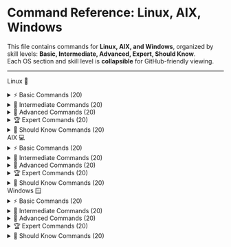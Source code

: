 # Command Reference: Linux, AIX, Windows

This file contains commands for **Linux, AIX, and Windows**, organized by skill levels: **Basic, Intermediate, Advanced, Expert, Should Know**.  
Each OS section and skill level is **collapsible** for GitHub-friendly viewing.

---


Linux 🐧
<details> <summary>⚡ Basic Commands (20)</summary>

  - `pwd`` : **Print working directory**
> /home/username

  - `ls` : **List directory contents**
> Desktop Documents Downloads Music Pictures Videos

  - `cd` : **Change directory**
> cd Documents [Changes to Documents directory]

  - `mkdir` : **Make new directory**
> mkdir new_folder

  - `rmdir` : **Remove empty directory**
> rmdir old_folder

  - `touch` : **Create empty file or update timestamp**
> touch file.txt

  - `cp` : **Copy files or directories**
> cp file.txt backup.txt

  - `mv` : **Move or rename files/directories**
> mv oldname.txt newname.txt

  - `rm` : **Remove files**
> rm file.txt

  - `cat` : **Display file contents**
> cat file.txt
>Hello World

  - `echo` : **Print text to terminal**
> echo "Hello World"
>Hello World

  - `clear` : **Clear terminal screen**
> [screen cleared]

  - `date` : **Show current date and time**
> Mon Oct  6 00:00:00 IST 2025

  - `whoami` : **Show current user**
> username

  - `uname` : **Show system information**
> Linux

  - `df` : **Show disk space usage**
> Filesystem     1K-blocks  Used Available Use% Mounted on
> /dev/sda1      20511356 823456  18679900  5% /

  - `free` : **Display memory usage**
>               total        used        free      shared  buff/cache   available
>  Mem:           7982        2048        3290         250        2644        5230

  - `ps` : **List running processes**
>   PID TTY          TIME CMD
>  1234 pts/0    00:00:01 

  - `kill` : **Terminate process by PID**
>kill 1234

  - `man` : **Show manual pages**
**[Displays manual for the command]


## 💡 Tips:
- Use ls -la to list all files including hidden with permissions.
- Use tab key for autocompletion.
- cd .. moves up one directory.
- Commands are case-sensitive.
- Use man <command> to learn about options.

</details>
<details> <summary>🔧 Intermediate Commands (20)</summary>
grep` : **Search text in files


grep 'pattern' file.txt
pattern found in line
find` : **Find files and directories


find . -name "*.txt"
./docs/file.txt
chmod` : **Change file permissions


chmod 755 script.sh
chown` : **Change file owner


chown user file.txt
tar` : **Archive files


tar -cvf archive.tar folder/
Archive created
gzip` : **Compress files


gzip file.txt
top` : **Monitor system processes


[interactive process list display]
ssh` : **Remote login to another machine


ssh user@host
wget` : **Download files from web


wget http://example.com/file
curl` : **Transfer data from or to server


curl http://example.com
history` : **Show command history


1 ls
2 cd
alias` : **Create command shortcuts


alias ll='ls -l'
diff` : **Compare two files


diff file1.txt file2.txt
uname -a` : **Show detailed system info


Linux hostname 5.4.0-42-generic x86_64 GNU/Linux
df -h` : **Show disk space in human readable


Filesystem      Size  Used Avail Use% Mounted on
/dev/sda1       20G  7.5G   12G  38% /
du -sh` : **Show folder size


du -sh /home/user
2.5G    /home/user
ps aux` : **List all running processes


root     1  0.0  0.1  22504  1148 ?        Ss   Oct05   0:06 /sbin/init
netstat` : **Display network connections


Active Internet connections
sudo` : **Run command as superuser


sudo apt update
service` : **Manage system services


service nginx start
💡 Tips:

Use sudo !! to rerun last command as root.

grep -i for case-insensitive searches.

Use curl -O to save file with original name.

Use tar -xvf to extract archives.

Monitor system with htop if installed.

</details>
<details> <summary>🚀 Advanced Commands (20)</summary>
iptables` : **Configure firewall rules


iptables -L
strace` : **Trace system calls


strace ls
lsof` : **List open files


lsof -i :80
tcpdump` : **Capture network packets


tcpdump -i eth0
rsync` : **Remote file sync


rsync -av src/ dest/
dd` : **Copy and convert files


dd if=/dev/sda of=/dev/sdb bs=4M
nc` : **Netcat - for network debugging


nc -l 1234
cron` : **Schedule jobs


crontab -e
useradd` : **Add new user


useradd john
passwd` : **Change user password


passwd john
journalctl` : **Read systemd logs


journalctl -u nginx
systemctl` : **Manage systemd services


systemctl restart nginx
mount` : **Mount filesystems


mount /dev/sdb1 /mnt
umount` : **Unmount filesystems


umount /mnt
awk` : **Pattern scanning and processing


awk '{print $1}' file
sed` : **Stream editor


sed 's/old/new/g' file
cut` : **Extract fields from lines


cut -d',' -f1 file.csv
basename` : **Show filename from path


basename /path/to/file.txt
file.txt
dirname` : **Show directory part of path


dirname /path/to/file.txt
/path/to
openssl` : **Cryptographic toolkit


openssl version
💡 Tips:

Use iptables-save to back up firewall rules.

strace -p <pid> to attach to running process.

Use rsync -z to compress data during transfer.

Use awk to perform complex data extractions.

Use systemctl status to check service health.

</details>
<details> <summary>🏆 Expert Commands (20)</summary>
tcpflow` : **Capture and reconstruct TCP flows


tcpflow -i eth0
perf` : **Performance analysis tool


perf stat ls
ip` : **Advanced network management


ip addr
ss` : **Display socket statistics


ss -tuln
cgroups` : **Control groups management


cgcreate -g cpu:/test
bpftrace` : **Dynamic tracing with BPF


bpftrace -e 'tracepoint:syscalls:sys_enter_execve { printf("%s\n", comm); }'
ethtool` : **Network interface settings


ethtool eth0
tc` : **Traffic control for networking


tc qdisc show dev eth0
strace -f` : **Trace child processes


strace -f 
lldpad` : **LLDP protocol daemon


systemctl start lldpad
tcpkill` : **Kill specified TCP connections


tcpkill -i eth0 host 192.168.1.100
ipset` : **Manage IP sets for firewall


ipset create blacklist hash:ip
nslookup` : **DNS queries


nslookup google.com
dig` : **More powerful DNS querying


dig google.com
vmstat` : **System performance statistics


vmstat 1 5
iostat` : **CPU and I/O statistics


iostat -xz 1 3
strace -e trace=file` : **Trace filesystem calls


strace -e trace=file ls
ip rule` : **Configure routing policy rules


ip rule add from 192.168.1.10 table 100
tcpdump -w` : **Write packets to file


tcpdump -w capture.pcap
sar` : **Collect and report system activity


sar -u 1 3
💡 Tips:

Use perf record and perf report for profiling.

Combine ss with filters for deep socket inspection.

Use bpftrace scripts for custom kernel probes.

tcpdump requires root privileges.

ip is preferred over deprecated ifconfig.

</details>
<details> <summary>📘 Should Know Commands (20)</summary>
systemctl list-units` : **List active systemd units


systemctl list-units
journalctl -f` : **Follow system logs in realtime


journalctl -f
nmcli` : **NetworkManager CLI tool


nmcli device status
tcping` : **Ping over TCP


tcping google.com 80
watch` : **Run command periodically


watch -n 2 df -h
getent` : **Get entries from databases


getent passwd
swapoff` : **Disable swap space


swapoff -a
swapon` : **Enable swap space


swapon -a
hostnamectl` : **Get or set hostname


hostnamectl
tcpflow` : **Capture TCP flows


tcpflow -i eth0
bg` : **Send job to background


bg
fg` : **Bring job to foreground


fg
jobs` : **List current jobs


jobs
set` : **Set shell options and variables


set -o
ulimit` : **Control user resource limits


ulimit -a
chmod +x` : **Make script executable


chmod +x script.sh
pkill` : **Kill process by name


pkill firefox
tcpdump -i lo` : **Capture loopback traffic


tcpdump -i lo
uptime` : **Show system uptime


 12:00:00 up 5 days,  3:45,  1 user,  load average: 0.00, 0.02, 0.05
last` : **Show login history


last
💡 Tips:

Use watch to monitor changes live.

Combine getent with grep to filter database entries.

pkill for terminating multiple related processes.

Use jobs, fg, bg to manage shell jobs.

Regularly check logs with journalctl.

</details>
AIX 💻
<details> <summary>⚡ Basic Commands (20)</summary>
pwd` : **Print current directory


/home/aix_user
ls` : **List directory contents


bin  etc  home  usr  tmp
cd` : **Change directory


cd /usr
cp` : **Copy files or directories


cp file.txt backup.txt
mv` : **Move or rename files


mv oldname newname
rm` : **Remove files


rm file.txt
mkdir` : **Create directory


mkdir newdir
rmdir` : **Remove empty directory


rmdir olddir
cat` : **Display file contents


cat file.txt
more` : **Paginate output


more file.txt
echo` : **Display text/string


echo "Hello AIX"
date` : **Show date/time


Mon Oct 6 00:00:00 EDT 2025
whoami` : **Current username


aix_user
uname` : **System info


AIX
df` : **Disk space usage


Filesystem    512-blocks      Used Available Capacity Mounted on
/dev/hd4       5242880   2000000  3242880    38%    /
ps` : **List processes


  PID TTY      TIME CMD
 1234 pts/0  00:00:01 ksh
kill` : **Kill process by PID


kill 1234
smit` : **System Management Interface Tool GUI


[Graphical interface appears]
file` : **Determine file type


file /bin/ls
/bin/ls: ELF 32-bit LSB executable
man` : **Manual pages


[shows manual page]
💡 Tips:

Use ls -l for detailed list with permissions.

smit is useful for admin tasks via GUI.

Use file to quickly know file type.

Use more to scroll through large files.

man pages contain detailed command info.

</details>
<details> <summary>🔧 Intermediate Commands (20)</summary>
lslpp -L` : **List installed software packages


lslpp -L
Fileset                 Level  State
bos.rte                 7.1.0  COMMITTED
instfix -ik IX99999` : **Check if a fix is installed


instfix -ik IX99999
Fix installed
oslevel` : **Show OS level


7.2.0.0
chuser` : **Change user attributes


chuser shell=/usr/bin/ksh user1
lsattr` : **List device attributes


lsattr -El hdisk0
name           value  description
chggrp` : **Change group ownership


chggrp staff file.txt
chgrp` : **Change file group


chgrp staff file.txt
exportfs` : **Export NFS directories


exportfs
mount` : **Mount file system


mount /dev/hd1 /mnt
umount` : **Unmount file system


umount /mnt
netstat` : **Show network status


Active Internet connections
ping` : **Network connectivity test


ping google.com
errpt` : **Show error report


USER         T S PID   MESSAGE
root         P  1234  Disk error detected
chkpwd` : **Change password interactively


chkpwd
lsvg` : **List volume groups


lsvg
rootvg
lslv` : **List logical volumes


lslv rootvg
lsdev` : **List devices


lsdev
hdisk0
lspv` : **List physical volumes


lspv
hdisk0
sync` : **Flush filesystem buffers


sync
who` : **Show logged in users


user1 pts/0
💡 Tips:

Use lslpp -L | grep <package> to find specific software.

errpt -a gives detailed error info.

Combine lsvg and lslv to understand storage.

ping -c 4 for limited ping count.

Use netstat -rn for route table.

</details>
<details> <summary>🚀 Advanced Commands (20)</summary>
aixpert` : **Security configuration assistant


aixpert
alt_disk_copy` : **Copy running system to alternate disk


alt_disk_copy
adb` : **Advanced debugger


adb -k
ac` : **Print connect-time records


ac

acctcms` : **Summarize command usage


acctcms
account` : **Turn on accounting


account on
acctcom` : **Show process accounting summaries


acctcom
alog` : **Maintain fixed-size logs


alog -o -t boot
autoconf6` : **Configure IPv6 interfaces at boot


autoconf6
banner` : **Print ASCII banners


banner Hello
bindprocessor` : **Bind process threads to CPUs


bindprocessor -p 1234 0
bootparamd` : **Boot parameter server


bootparamd
bootpd` : **Boot protocol daemon


bootpd
bugfiler` : **Collect bug reports


bugfiler
cb` : **Format C programs


cb program.c
cfgenv` : **Configure environment variables


cfgenv
cfgif` : **Configure TCP/IP interfaces


cfgif
chauthent` : **Change authentication settings


chauthent
chmod` : **Change file permissions


chmod 755 file
chlang` : **Set system language


chlang En_US
💡 Tips:

aixpert helps harden security.

Use alt_disk_copy for backup.

adb can debug core dumps.

acctcms helps analyze command usage.

bindprocessor optimizes CPU usage.

</details>
<details> <summary>🏆 Expert Commands (20)</summary>
cache_mgt` : **Manage SSD cache infrastructure


cache_mgt status
certcreate` : **Create new certificates


certcreate
certget` : **Retrieve certificate from LDAP


certget
cfgenv` : **Configure environment variables


cfgenv
chgnetaddr` : **Change network addresses


chgnetaddr en0
chnamsv` : **Modify TCP/IP name service config


chnamsv
conserver` : **Console server management


conserver
ctstat` : **Cluster status


ctstat
defvsd` : **Define virtual shared disks


defvsd
devinstall` : **Install device software


devinstall
dispgid` : **Display group IDs


dispgid
emstat` : **Emulation exception stats


emstat
errlg` : **Error log manager


errlg -n
fastboot` : **Fast reboot


fastboot
filemon` : **File system monitoring


filemon
fwtmp` : **Manipulate accounting records


fwtmp
getconf` : **Show system limits and configs


getconf ARG_MAX
gencore` : **Generate core dump


gencore 1234
glbd` : **Global location broker management


glbd
hpmstat` : **Hardware performance monitoring


hpmstat
💡 Tips:

Use certcreate and certget for certificate management.

errlg -n to view recent errors.

Use filemon to track file/system I/O.

fastboot requires no other users logged in.

Use getconf before scripts for environment info.

</details>
<details> <summary>📘 Should Know Commands (20)</summary>
aclconvert` : **Convert file ACL types


aclconvert
aclget` : **Display ACL info


aclget /path/to/file
addbib` : **Manage bibliographic databases


addbib
addrpnode` : **Add nodes to peer domain


addrpnode
admin` : **Source Code Control System admin


admin
alog` : **Advanced logging utility


alog
Authexec` : **Run RBAC privileged commands


Authexec
autoconf6` : **Configure IPv6 interfaces


autoconf6
banner` : **Print text banners


banner "Welcome"
Basename` : **Strip directory path from filename


basename /etc/passwd
passwd
batch` : **Run commands at low load


batch
bc` : **Arbitrary precision calculator


bc
bellmail` : **Send messages to users


bellmail user1
bindintcpu` : **Bind interrupt to CPU


bindintcpu
bindprocessor` : **Bind threads to processors


bindprocessor
bootauth` : **Check user at boot


bootauth
calender` : **Display calendar events


calender
cat` : **Concatenate and display files


cat file.txt
certget` : **Get certificate


certget
cfgenv` : **Configure environment variables


cfgenv
💡 Tips:

Use banner to create large ASCII headings.

batch schedules commands when load is low.

bc is useful for calculations in shell.

Use Basename to parse filenames.

ACL tools help manage file permissions finely.

</details>
Windows 🪟
<details> <summary>⚡ Basic Commands (20)</summary>
dir` : **List directory contents

powershell
 Volume in drive C is Windows
 Volume Serial Number is XXXX-XXXX

 Directory of C:\Users\User

10/06/2025  12:00 AM    <DIR>          Documents
10/06/2025  12:00 AM    <DIR>          Downloads
               0 File(s)              0 bytes
cd` : **Change directory

powershell
C:\Users\User> cd Documents
C:\Users\User\Documents>
cls` : **Clear screen

powershell
[screen cleared]
copy` : **Copy files

powershell
copy file.txt backup.txt
1 file(s) copied.
del` : **Delete files

powershell
del file.txt
mkdir` : **Make directory

powershell
mkdir newfolder
rmdir` : **Remove directory

powershell
rmdir oldfolder
type` : **Display file content

powershell
type file.txt
Hello World
echo` : **Print text

powershell
echo Hello World
Hello World
date` : **Display or set date

powershell
Current date: 10/06/2025
time` : **Display or set time

powershell
Current time: 12:00 AM
ipconfig` : **Show network config

powershell
Windows IP Configuration

Ethernet adapter Local Area Connection:
   IPv4 Address. . . . . . . . . . .` : **192.168.1.100
tasklist` : **Show running processes

powershell
Image Name                     PID Session Name        Session#    Mem Usage
========================= ======== ================ =========== ==========
notepad.exe                  1234 Console                    1      10,000 K
taskkill` : **Kill process

powershell
taskkill /PID 1234 /F
SUCCESS: The process with PID 1234 has been terminated.
help` : **Get help info

powershell
[Displays help topics]
shutdown` : **Shutdown or restart machine

powershell
shutdown /s
systeminfo` : **Show system info

powershell
Host Name:                 USER-PC
OS Name:                   Microsoft Windows 10 Pro
OS Version:                10.0.19042 Build 19042
whoami` : **Current user name

powershell
user
hostname` : **Show computer name

powershell
USER-PC
💡 Tips:

Use dir /a to list hidden files.

Use tasklist and taskkill to manage processes.

Use ipconfig /all for detailed network info.

Use help to learn about commands.

cls clears the console screen.

</details>
<details> <summary>🔧 Intermediate Commands (20)</summary>
ping` : **Test network connectivity

powershell
ping google.com
Pinging google.com [172.217.11.14] with 32 bytes of data:
Reply from 172.217.11.14: bytes=32 time=14ms TTL=54
tracert` : **Trace route packets

powershell
tracert google.com
netstat` : **Show network connections

powershell
Active Connections
  Proto  Local Address          Foreign Address        State
  TCP    192.168.1.100:139     192.168.1.101:52688   ESTABLISHED
ipconfig /release` : **Release DHCP IP

powershell
Windows IP Configuration

 DHCP release failed.
ipconfig /renew` : **Renew DHCP IP

powershell
Windows IP Configuration

IPv4 Address. . . . . . . . . . .` : **192.168.1.100
net user` : **Manage users

powershell
net user
net localgroup` : **List local groups

powershell
net localgroup
sc` : **Service control

powershell
sc query
schtasks` : **Schedule tasks

powershell
schtasks /query
powershell` : **Start PowerShell shell

powershell
PS C:\>
assoc` : **Show file associations

powershell
.txt=txtfile
fc` : **File compare

powershell
fc file1.txt file2.txt
tasklist /svc` : **List services for processes

powershell
tasklist /svc
diskpart` : **Disk partitioning tool

powershell
DISKPART>
cipher` : **Encrypt/decrypt files

powershell
cipher /e file.txt
driverquery` : **List installed drivers

powershell
driverquery
gpupdate` : **Update Group Policy

powershell
gpupdate
hostname` : **Show system hostname

powershell
USER-PC
shutdown /r` : **Restart system

powershell
shutdown /r
sfc /scannow` : **System file checker

powershell
Beginning system scan...
💡 Tips:

Use tracert to diagnose routing problems.

Use netstat -an for all connections.

schtasks to automate jobs.

sfc /scannow repairs system files.

sc to view and manage services.

</details>
<details> <summary>🚀 Advanced Commands (20)</summary>
PowerShell ISE` : **Graphical PowerShell editor

powershell
Start powershell_ise
Get-Process` : **List running processes

powershell
Get-Process
Get-Service` : **List Windows services

powershell
Get-Service
Set-ExecutionPolicy` : **Change script execution policy

powershell
Set-ExecutionPolicy RemoteSigned
Get-EventLog` : **Read event logs

powershell
Get-EventLog -LogName System
New-Item` : **Create files or folders

powershell
New-Item -Path "C:\test.txt" -ItemType File
Remove-Item` : **Delete files or folders

powershell
Remove-Item "C:\test.txt"
Get-Content` : **Read file contents

powershell
Get-Content "C:\test.txt"
Set-Content` : **Write to a file

powershell
"Hello" | Set-Content "C:\test.txt"
Invoke-WebRequest` : **Download web content

powershell
Invoke-WebRequest http://example.com
Test-Connection` : **Ping test equivalent

powershell
Test-Connection google.com
Get-NetIPAddress` : **Show IP address info

powershell
Get-NetIPAddress
Restart-Service` : **Restart a service

powershell
Restart-Service wuauserv
Get-Command` : **List all commands

powershell
Get-Command
Export-Csv` : **Export data to CSV

powershell
Get-Process | Export-Csv processes.csv
Import-Csv` : **Import CSV data

powershell
Import-Csv processes.csv
Get-Help` : **Show help on commands

powershell
Get-Help Get-Process
Measure-Object` : **Calculate properties of objects

powershell
Get-Content file.txt | Measure-Object -Line
Format-Table` : **Format output as a table

powershell
Get-Process | Format-Table -AutoSize
Select-Object` : **Select specific object properties

powershell
Get-Process | Select-Object Name,Id
💡 Tips:

Use PowerShell for automation.

Get-Help is the best friend.

Use Format-Table to beautify output.

Invoke-WebRequest for REST calls.

Always check script execution policies.

</details>
<details> <summary>🏆 Expert Commands (20)</summary>
Get-WmiObject` : **Access WMI information

powershell
Get-WmiObject Win32_OperatingSystem
New-PSSession` : **Create remote PowerShell session

powershell
New-PSSession -ComputerName SERVER01
Invoke-Command` : **Run commands on remote session

powershell
Invoke-Command -Session $s -ScriptBlock { Get-Process }
Register-ScheduledJob` : **Register background jobs

powershell
Register-ScheduledJob -Name "Job1" -ScriptBlock { Get-Process }
Get-ADUser` : **Get Active Directory user info (requires AD module)

powershell
Get-ADUser -Identity "jdoe"
Set-ADUser` : **Modify AD user properties

powershell
Set-ADUser -Identity "jdoe" -Title "Manager"
New-ADUser` : **Create new AD user

powershell
New-ADUser -Name "John Doe"
Remove-ADUser` : **Delete AD user

powershell
Remove-ADUser -Identity "jdoe"
Get-EventLog -FilterHashtable` : **Filter event logs

powershell
Get-EventLog -LogName System -EntryType Error
Install-WindowsFeature` : **Add Windows features

powershell
Install-WindowsFeature -Name Web-Server
Uninstall-WindowsFeature` : **Remove Windows features

powershell
Uninstall-WindowsFeature -Name Web-Server
Backup-Job` : **Create backups (custom scripts)

powershell
# Custom backup script
Start-Transcript` : **Record PowerShell session

powershell
Start-Transcript -Path transcript.txt
Stop-Transcript` : **Stop recording session

powershell
Stop-Transcript
Measure-Command` : **Measure execution time

powershell
Measure-Command { Get-Process }
Get-ChildItem` : **List files and directories

powershell
Get-ChildItem -Recurse
New-ItemProperty` : **Create registry entries

powershell
New-ItemProperty -Path "HKLM:\Software" -Name "Test" -Value 1
Remove-ItemProperty` : **Delete registry entries

powershell
Remove-ItemProperty -Path "HKLM:\Software" -Name "Test"
CheckPoint` : **Create system restore point (via GUI or system tools)

Invoke-Sqlcmd` : **Run SQL commands (with SQL module)

powershell
Invoke-Sqlcmd -Query "SELECT TOP 10 * FROM dbo.Table"
💡 Tips:

Remote management via PowerShell is powerful.

Regularly back up PowerShell transcript.

Active Directory module is a must for admins.

Use Measure-Command to benchmark.

Registry manipulation requires caution.

</details>
<details> <summary>📘 Should Know Commands (20)</summary>
wmic` : **WMI command-line

powershell
wmic cpu get name
schtasks /create` : **Schedule tasks

powershell
schtasks /create /tn "Backup" /tr "backup.bat" /sc daily
fsutil` : **File system utility

powershell
fsutil dirty query C:
powercfg` : **Power settings management

powershell
powercfg /energy
reg` : **Registry command line

powershell
reg query HKLM\Software
netsh` : **Network shell utility

powershell
netsh wlan show profiles
whoami /groups` : **Show user groups

powershell
whoami /groups
openfiles` : **List open files on network

powershell
openfiles /query
fsutil` : **Manage sparse files

powershell
fsutil sparse queryflag C:\file.txt
defrag` : **Disk defragmenter

powershell
defrag C:
systeminfo` : **Detailed system info

powershell
systeminfo
netstat -ano` : **Show connections with PID

powershell
netstat -ano
chkdsk` : **Check disk for errors

powershell
chkdsk C:
robocopy` : **Robust copy command

powershell
robocopy C:\Source C:\Dest /E
powershell -ExecutionPolicy` : **Run scripts with policy

powershell
powershell -ExecutionPolicy Bypass -File script.ps1
Get-Volume` : **Disk volume info

powershell
Get-Volume
Get-Process -Id` : **Process info by PID

powershell
Get-Process -Id 1234
Get-Module` : **Show loaded modules

powershell
Get-Module
Repair-WindowsImage` : **Fix Windows images

powershell
Repair-WindowsImage -Online -RestoreHealth
Enable-PSRemoting` : **Enable remote PowerShell

powershell
Enable-PSRemoting
💡 Tips:

Use wmic for deep Windows queries.

robocopy is superior for batch file copies.

Enable-PSRemoting is critical for remote admin.

Regularly chkdsk for disk health.

netsh provides granular network controls.

</details>
